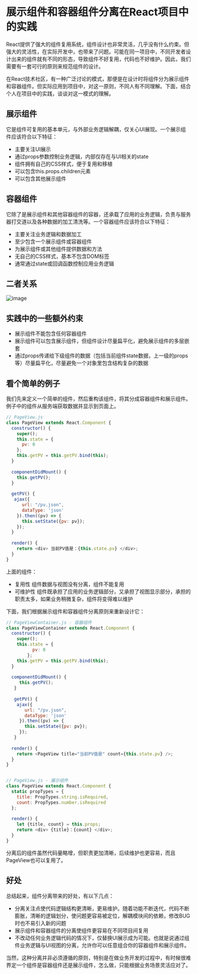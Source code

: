 # 展示组件和容器组件分离在React项目中的实践

React提供了强大的组件复用系统，组件设计也非常灵活，几乎没有什么约束。但强大的灵活性，在实际开发中，也带来了问题。可能在同一项目中，不同开发者设计出来的组件就有不同的形态，导致组件不好复用，代码也不好维护。因此，我们需要有一套可行的原则来规范组件的设计。

在React技术社区，有一种广泛讨论的模式，那便是在设计时将组件分为展示组件和容器组件。但实际应用到项目中，对这一原则，不同人有不同理解。下面，结合个人在项目中的实践，谈谈对这一模式的理解。

## 展示组件
它是组件可复用的基本单元，与外部业务逻辑解耦，仅关心UI展现。一个展示组件应该符合以下特征：

* 主要关注UI展示
* 通过props参数控制业务逻辑，内部仅存在与UI相关的state
* 组件拥有自己的CSS样式，便于复用和移植
* 可以包含this.props.children元素
* 可以包含其他展示组件

## 容器组件
它除了是展示组件和其他容器组件的容器，还承载了应用的业务逻辑，负责与服务器打交道以及各种数据的加工清洗等。一个容器组件应该符合以下特征：

* 主要关注业务逻辑和数据加工
* 至少包含一个展示组件或容器组件
* 为展示组件或其他组件提供数据和方法
* 无自己的CSS样式，基本不包含DOM标签
* 通常通过state或回调函数控制应用业务逻辑

## 二者关系
![image](/assets/img/component.png)

## 实践中的一些额外约束
* 展示组件不能包含任何容器组件
* 展示组件可以包含展示组件，但组件设计尽量扁平化，避免展示组件的多层嵌套
* 通过props传递给下级组件的数据（包括当前组件state数据，上一级的props等）尽量扁平化，尽量避免一个对象里包含结构复杂的数据

## 看个简单的例子

我们先来定义一个简单的组件，然后重构该组件，将其分成容器组件和展示组件。例子中的组件从服务端获取数据并显示到页面上。

```js
// PageView.js
class PageView extends React.Component {
  constructor() {
    super();
    this.state = {
      pv: 0
    };
    this.getPV = this.getPV.bind(this);
  }
  
  componentDidMount() {
    this.getPV();
  }
  
  getPV() {
   ajax({
      url: "/pv.json",
      dataType: 'json'
    }).then((pv) => {
      this.setState({pv: pv});
    });
  }
  
  render() {
    return <div> 当前PV值是：{this.state.pv} </div>;
  }
}

```

上面的组件：
* 复用性 组件数据与视图没有分离，组件不能复用
* 可维护性 组件既承担了应用的业务逻辑部分，又承担了视图显示部分，承担的职责太多，如果业务稍微复杂，组件将变得难以维护

下面，我们根据展示组件和容器组件分离原则来重新设计它：

```js
// PageViewContainer.js - 容器组件
class PageViewContainer extends React.Component {
  constructor() {
    super();
    this.state = {
          pv: 0
        };
    this.getPV = this.getPV.bind(this);
  }
  
  componentDidMount() {
     this.getPV();
   }
   
   getPV() {
    ajax({
       url: "/pv.json",
       dataType: 'json'
     }).then((pv) => {
       this.setState({pv: pv});
     });
   }
   
  render() {
    return <PageView title="当前PV值是" count={this.state.pv} />;
  }
}


// PageView.js - 展示组件
class PageView extends React.Component {
  static propTypes = {
    title: PropTypes.string.isRequired,
    count: PropTypes.number.isRequired
  };
    
  render() {
    let {title, count} = this.props;
    return <div> {title}：{count} </div>;
  }
}
```

分离后的组件虽然代码量略增，但职责更加清晰，后续维护也更容易，而且PageView也可以复用了。

## 好处
  总结起来，组件分离带来的好处，有以下几点：
  
* 分离关注点使代码逻辑结构更清晰，更易维护。随着功能不断迭代，代码不断膨胀，清晰的逻辑划分，使问题更容易被定位，解耦模块间的依赖，修改BUG时也不易引入新的问题
* 展示组件和容器组件的分离使组件更容易在不同项目间复用
* 不改动任何业务逻辑代码的情况下，仅替换UI展示成为可能。也就是说通过组件业务逻辑与UI视图的分离，允许你可以任意组合你的容器组件和展示组件。

当然，这种分离并非必须遵循的原则，特别是在做业务开发的过程中，有时候很难界定一个组件是容器组件还是展示组件，怎么做，只能根据业务场景灵活应对了。
